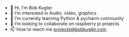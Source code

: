 - 👋 Hi, I’m Bob Kugler
- 👀 I’m interested in Audio, video, graphics
- 🌱 I’m currently learning Python & pycharm community
- 💞️ I’m looking to collaborate on raspberry pi projects
- 📫 How to reach me projects@bobkugler.com

<!---
bkugler/bkugler is a ✨ special ✨ repository because its `README.md` (this file) appears on your GitHub profile.
You can click the Preview link to take a look at your changes.
--->
